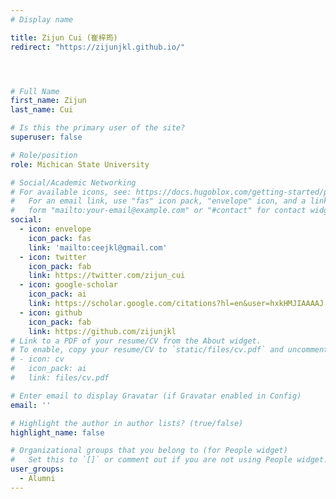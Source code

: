 ```yaml
---
# Display name

title: Zijun Cui (崔梓筠)
redirect: "https://zijunjkl.github.io/"




# Full Name 
first_name: Zijun 
last_name: Cui

# Is this the primary user of the site?
superuser: false

# Role/position
role: Michican State University

# Social/Academic Networking
# For available icons, see: https://docs.hugoblox.com/getting-started/page-builder/#icons
#   For an email link, use "fas" icon pack, "envelope" icon, and a link in the
#   form "mailto:your-email@example.com" or "#contact" for contact widget.
social:
  - icon: envelope
    icon_pack: fas
    link: 'mailto:ceejkl@gmail.com'
  - icon: twitter
    icon_pack: fab
    link: https://twitter.com/zijun_cui
  - icon: google-scholar
    icon_pack: ai
    link: https://scholar.google.com/citations?hl=en&user=hxkHMJIAAAAJ
  - icon: github
    icon_pack: fab
    link: https://github.com/zijunjkl
# Link to a PDF of your resume/CV from the About widget.
# To enable, copy your resume/CV to `static/files/cv.pdf` and uncomment the lines below.
# - icon: cv
#   icon_pack: ai
#   link: files/cv.pdf

# Enter email to display Gravatar (if Gravatar enabled in Config)
email: ''

# Highlight the author in author lists? (true/false)
highlight_name: false

# Organizational groups that you belong to (for People widget)
#   Set this to `[]` or comment out if you are not using People widget.
user_groups:
  - Alumni
---
```


<!-- Nelson Bighetti is a professor of artificial intelligence at the Stanford AI Lab. His research interests include distributed robotics, mobile computing and programmable matter. He leads the Robotic Neurobiology group, which develops self-reconfiguring robots, systems of self-organizing robots, and mobile sensor networks.

Lorem ipsum dolor sit amet, consectetur adipiscing elit. Sed neque elit, tristique placerat feugiat ac, facilisis vitae arcu. Proin eget egestas augue. Praesent ut sem nec arcu pellentesque aliquet. Duis dapibus diam vel metus tempus vulputate. -->
